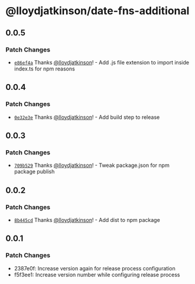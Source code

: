 # @lloydjatkinson/date-fns-additional

## 0.0.5

### Patch Changes

- [`e86ef4a`](https://github.com/lloydjatkinson/date-fns-additional/commit/e86ef4a8233253b800e8268bc5b7ee59f6db9098) Thanks [@lloydjatkinson](https://github.com/lloydjatkinson)! - Add .js file extension to import inside index.ts for npm reasons

## 0.0.4

### Patch Changes

- [`0e32e3e`](https://github.com/lloydjatkinson/date-fns-additional/commit/0e32e3e343e5262a5428a2157d856d1420476cde) Thanks [@lloydjatkinson](https://github.com/lloydjatkinson)! - Add build step to release

## 0.0.3

### Patch Changes

- [`709b529`](https://github.com/lloydjatkinson/date-fns-additional/commit/709b5290c7145c84eb4bae5035404ae2c8d964fd) Thanks [@lloydjatkinson](https://github.com/lloydjatkinson)! - Tweak package.json for npm package publish

## 0.0.2

### Patch Changes

- [`8b445cd`](https://github.com/lloydjatkinson/date-fns-additional/commit/8b445cdfe2d54a4db79e5bd9358761075c924fa3) Thanks [@lloydjatkinson](https://github.com/lloydjatkinson)! - Add dist to npm package

## 0.0.1

### Patch Changes

- 2387e0f: Increase version again for release process configuration
- f5f3ee1: Increase version number while configuring release process
